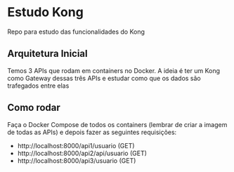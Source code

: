 # Estudo Kong
Repo para estudo das funcionalidades do Kong

## Arquitetura Inicial
Temos 3 APIs que rodam em containers no Docker. A ideia é ter um Kong como Gateway dessas três APIs e estudar como que os dados são trafegados entre elas

## Como rodar
Faça o Docker Compose de todos os containers (lembrar de criar a imagem de todas as APIs) e depois fazer as seguintes requisições:

- http://localhost:8000/api1/usuario (GET)
- http://localhost:8000/api2/api/usuario (GET)
- http://localhost:8000/api3/usuario (GET)